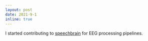```yaml
---
layout: post
date: 2021-9-1
inline: true
---
```


I started contributing to [speechbrain](https://speechbrain.github.io) for EEG processing pipelines.